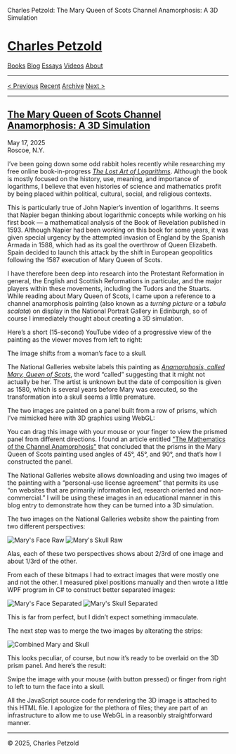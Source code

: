 Charles Petzold: The Mary Queen of Scots Channel Anamorphosis: A 3D Simulation                

# [Charles Petzold](/)

[Books](/books) [Blog](/blog) [Essays](/essays) [Videos](/videos) [About](/about)

* * *

[< Previous](/blog/2025/02/Does-the-Moon-Make-Flower-Like-Loops-Around-the-Sun.html) [Recent](/blog) [Archive](/blog/toc.html) [Next >](#)

* * *

## [The Mary Queen of Scots Channel Anamorphosis: A 3D Simulation](/blog/2025/05/Mary-Queen-of-Scots-Channel-Anamorphosis-A-3D-Simulation.html)

May 17, 2025  
Roscoe, N.Y.

I’ve been going down some odd rabbit holes recently while researching my free online book-in-progress [_The Lost Art of Logarithms_](https://www.LostArtOfLogarithms.com/). Although the book is mostly focused on the history, use, meaning, and importance of logarithms, I believe that even histories of science and mathematics profit by being placed within political, cultural, social, and religious contexts.

This is particularly true of John Napier’s invention of logarithms. It seems that Napier began thinking about logarithmic concepts while working on his first book — a mathematical analysis of the Book of Revelation published in 1593. Although Napier had been working on this book for some years, it was given special urgency by the attempted invasion of England by the Spanish Armada in 1588, which had as its goal the overthrow of Queen Elizabeth. Spain decided to launch this attack by the shift in European geopolitics following the 1587 execution of Mary Queen of Scots.

I have therefore been deep into research into the Protestant Reformation in general, the English and Scottish Reformations in particular, and the major players within these movements, including the Tudors and the Stuarts. While reading about Mary Queen of Scots, I came upon a reference to a channel anamorphosis painting (also known as a _turning picture_ or a _tabula scalata_) on display in the National Portrait Gallery in Edinburgh, so of course I immediately thought about creating a 3D simulation.

Here’s a short (15-second) YouTube video of a progressive view of the painting as the viewer moves from left to right:

The image shifts from a woman’s face to a skull.

The National Galleries website labels this painting as [_Anamorphosis, called Mary, Queen of Scots_](https://www.nationalgalleries.org/art-and-artists/3239), the word “called” suggesting that it might not actually be her. The artist is unknown but the date of composition is given as 1580, which is several years before Mary was executed, so the transformation into a skull seems a little premature.

The two images are painted on a panel built from a row of prisms, which I’ve mimicked here with 3D graphics using WebGL:

You can drag this image with your mouse or your finger to view the prismed panel from different directions. I found an article entitled ["The Mathematics of the Channel Anamorphosis"](https://archive.bridgesmathart.org/2008/bridges2008-149.pdf) that concluded that the prisms in the Mary Queen of Scots painting used angles of 45°, 45°, and 90°, and that’s how I constructed the panel.

The National Galleries website allows downloading and using two images of the painting with a “personal-use license agreement” that permits its use “on websites that are primarily information led, research oriented and non-commercial.” I will be using these images in an educational manner in this blog entry to demonstrate how they can be turned into a 3D simulation.

The two images on the National Galleries website show the painting from two different perspectives:

![Mary's Face Raw](MaryFaceRaw300x400.jpg) ![Mary's Skull Raw](MarySkullRaw300x400.jpg)

Alas, each of these two perspectives shows about 2/3rd of one image and about 1/3rd of the other.

From each of these bitmaps I had to extract images that were mostly one and not the other. I measured pixel positions manually and then wrote a little WPF program in C# to construct better separated images:

![Mary's Face Separated](MaryFaceSeparated300x400.jpg) ![Mary's Skull Separated](MarySkullSeparated300x400.jpg)

This is far from perfect, but I didn’t expect something immaculate.

The next step was to merge the two images by alterating the strips:

![Combined Mary and Skull](MaryQueenOfScotsAnamorphosis.png)

This looks peculiar, of course, but now it’s ready to be overlaid on the 3D prism panel. And here’s the result:

Swipe the image with your mouse (with button pressed) or finger from right to left to turn the face into a skull.

All the JavaScript source code for rendering the 3D image is attached to this HTML file. I apologize for the plethora of files; they are part of an infrastructure to allow me to use WebGL in a reasonbly straightforward manner.

* * *

© 2025, Charles Petzold